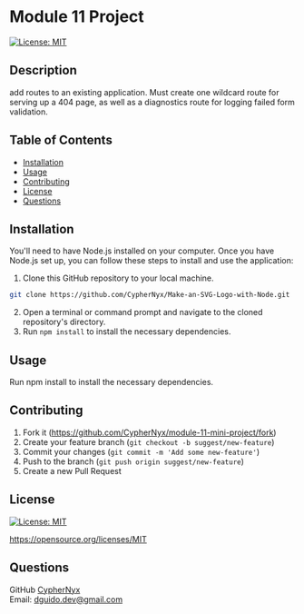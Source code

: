 # Module 11 Project
[![License: MIT](https://img.shields.io/badge/License-MIT-yellow.svg)](https://opensource.org/licenses/MIT)

## Description
add routes to an existing application. Must create one wildcard route for serving up a 404 page, as well as a diagnostics route for logging failed form validation.

## Table of Contents
  * [Installation](#installation)
  * [Usage](#usage)
  * [Contributing](#contributing)
  * [License](#license)
  * [Questions](#questions)

## Installation
You'll need to have Node.js installed on your computer. Once you have Node.js set up, you can follow these steps to install and use the application:
 
1. Clone this GitHub repository to your local machine. <br> 
```sh
git clone https://github.com/CypherNyx/Make-an-SVG-Logo-with-Node.git
```
2. Open a terminal or command prompt and navigate to the cloned repository's directory.
3. Run ```npm install``` to install the necessary dependencies.
  
  ## Usage
  Run npm install to install the necessary dependencies.

 ## Contributing
1. Fork it (<https://github.com/CypherNyx/module-11-mini-project/fork>)
2. Create your feature branch (`git checkout -b suggest/new-feature`)
3. Commit your changes (`git commit -m 'Add some new-feature'`)
4. Push to the branch (`git push origin suggest/new-feature`)
5. Create a new Pull Request
  

  ## License
  [![License: MIT](https://img.shields.io/badge/License-MIT-yellow.svg)](https://opensource.org/licenses/MIT)
  
  https://opensource.org/licenses/MIT 
    

  ## Questions
  GitHub [CypherNyx](https://github.com/CypherNyx)<br>
  Email: dguido.dev@gmail.com

